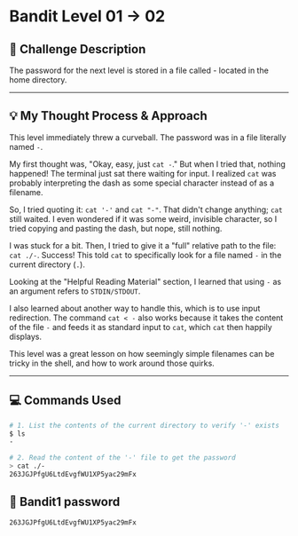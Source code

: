 # Bandit Level 01 → 02

## 🎯 Challenge Description

The password for the next level is stored in a file called - located in the home directory.

---

## 💡 My Thought Process & Approach

This level immediately threw a curveball. The password was in a file literally named `-`.

My first thought was, "Okay, easy, just `cat -`." But when I tried that, nothing happened! The terminal just sat there waiting for input. I realized `cat` was probably interpreting the dash as some special character instead of as a filename.

So, I tried quoting it: `cat '-'` and `cat "-"`. That didn't change anything; `cat` still waited. I even wondered if it was some weird, invisible character, so I tried copying and pasting the dash, but nope, still nothing.

I was stuck for a bit. Then, I tried to give it a "full" relative path to the file: `cat ./-`. Success! This told `cat` to specifically look for a file named `-` in the current directory (`.`).

Looking at the "Helpful Reading Material" section, I learned that using `-` as an argument refers to `STDIN/STDOUT`.

I also learned about another way to handle this, which is to use input redirection. The command `cat < -` also works because it takes the content of the file `-` and feeds it as standard input to `cat`, which `cat` then happily displays.

This level was a great lesson on how seemingly simple filenames can be tricky in the shell, and how to work around those quirks.

---

## 💻 Commands Used

```bash
# 1. List the contents of the current directory to verify '-' exists
$ ls
-

# 2. Read the content of the '-' file to get the password
> cat ./-
263JGJPfgU6LtdEvgfWU1XP5yac29mFx
```

## 🔑 Bandit1 password
```
263JGJPfgU6LtdEvgfWU1XP5yac29mFx
```
